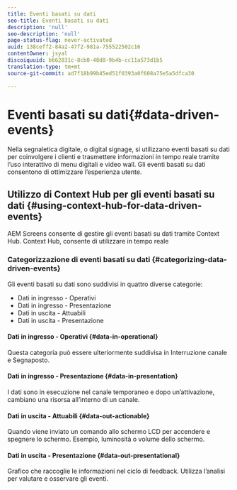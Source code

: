 ```yaml
---
title: Eventi basati su dati
seo-title: Eventi basati su dati
description: 'null'
seo-description: 'null'
page-status-flag: never-activated
uuid: 138ceff2-84a2-47f2-981a-755522502c16
contentOwner: jsyal
discoiquuid: b662831c-8cb0-48d8-9b4b-cc11a573d1b5
translation-type: tm+mt
source-git-commit: ad7f18b99b45ed51f0393a0f608a75e5a5dfca30

---
```



# Eventi basati su dati{#data-driven-events}

Nella segnaletica digitale, o digital signage, si utilizzano eventi basati su dati per coinvolgere i clienti e trasmettere informazioni in tempo reale tramite l’uso interattivo di menu digitali e video wall. Gli eventi basati su dati consentono di ottimizzare l’esperienza utente.

## Utilizzo di Context Hub per gli eventi basati su dati {#using-context-hub-for-data-driven-events}

AEM Screens consente di gestire gli eventi basati su dati tramite Context Hub. Context Hub, consente di utilizzare in tempo reale

### Categorizzazione di eventi basati su dati {#categorizing-data-driven-events}

Gli eventi basati su dati sono suddivisi in quattro diverse categorie:

* Dati in ingresso - Operativi
* Dati in ingresso - Presentazione
* Dati in uscita - Attuabili
* Dati in uscita - Presentazione

#### Dati in ingresso - Operativi {#data-in-operational}

Questa categoria può essere ulteriormente suddivisa in Interruzione canale e Segnaposto.

#### Dati in ingresso - Presentazione {#data-in-presentation}

I dati sono in esecuzione nel canale temporaneo e dopo un’attivazione, cambiano una risorsa all’interno di un canale.

#### Dati in uscita - Attuabili {#data-out-actionable}

Quando viene inviato un comando allo schermo LCD per accendere e spegnere lo schermo. Esempio, luminosità o volume dello schermo.

#### Dati in uscita - Presentazione {#data-out-presentational}

Grafico che raccoglie le informazioni nel ciclo di feedback. Utilizza l’analisi per valutare e osservare gli eventi.

